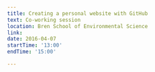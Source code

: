 ```yaml
---
title: Creating a personal website with GitHub
text: Co-working session
location: Bren School of Environmental Science
link: 
date: 2016-04-07
startTime: '13:00'
endTime: '15:00'

---
```


